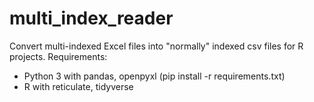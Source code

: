 # multi_index_reader

Convert multi-indexed Excel files into "normally" indexed csv files for R projects.
Requirements:
- Python 3 with pandas, openpyxl (pip install -r requirements.txt)
- R with reticulate, tidyverse 